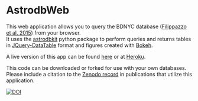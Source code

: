 # AstrodbWeb

This web application allows you to query the BDNYC database 
([Filippazzo et al. 2015](http://adsabs.harvard.edu/abs/2015ApJ...810..158F)) from your browser.   
It uses the [astrodbkit](https://github.com/BDNYC/astrodbkit) python package to 
perform queries and returns tables in [JQuery-DataTable](http://datatables.net/) format and 
figures created with [Bokeh](http://bokeh.pydata.org/en/latest/).   

A live version of this app can be found [here](http://database.bdnyc.org) or at [Heroku](http://bdnyc-app.herokuapp.com/).

This code can be downloaded or forked for use with your own databases.   
Please include a citation to the [Zenodo record](http://dx.doi.org/10.5281/zenodo.47866) in publications that utilize this application.

[![DOI](https://zenodo.org/badge/4730/dr-rodriguez/AstrodbWeb.svg)](https://zenodo.org/badge/latestdoi/4730/dr-rodriguez/AstrodbWeb)